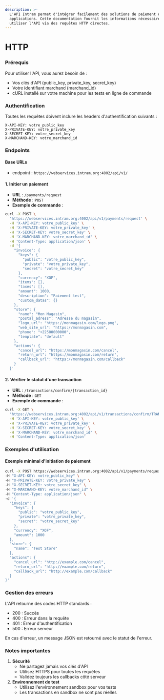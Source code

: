 ```yaml
---
description: >-
  L'API Intram permet d'intégrer facilement des solutions de paiement dans vos
  applications. Cette documentation fournit les informations nécessaires pour
  utiliser l'API via des requêtes HTTP directes.
---
```


# HTTP

### Prérequis

Pour utiliser l'API, vous aurez besoin de :

* Vos clés d'API (public\_key, private\_key, secret\_key)
* Votre identifiant marchand (marchand\_id)
* cURL installé sur votre machine pour les tests en ligne de commande

### Authentification

Toutes les requêtes doivent inclure les headers d'authentification suivants :

```
X-API-KEY: votre_public_key
X-PRIVATE-KEY: votre_private_key
X-SECRET-KEY: votre_secret_key
X-MARCHAND-KEY: votre_marchand_id
```

### Endpoints

#### Base URLs

* endpoint : `https://webservices.intram.org:4002/api/v1/`

#### 1. Initier un paiement

* **URL** : `/payments/request`
* **Méthode** : `POST`
* **Exemple de commande** :

```bash
curl -X POST \
  'https://webservices.intram.org:4002/api/v1/payments/request' \
  -H 'X-API-KEY: votre_public_key' \
  -H 'X-PRIVATE-KEY: votre_private_key' \
  -H 'X-SECRET-KEY: votre_secret_key' \
  -H 'X-MARCHAND-KEY: votre_marchand_id' \
  -H 'Content-Type: application/json' \
  -d '{
    "invoice": {
      "keys": {
        "public": "votre_public_key",
        "private": "votre_private_key",
        "secret": "votre_secret_key"
      },
      "currency": "XOF",
      "items": [],
      "taxes": [],
      "amount": 1000,
      "description": "Paiement test",
      "custom_datas": {}
    },
    "store": {
      "name": "Mon Magasin",
      "postal_adress": "Adresse du magasin",
      "logo_url": "https://monmagasin.com/logo.png",
      "web_site_url": "https://monmagasin.com",
      "phone": "+22500000000",
      "template": "default"
    },
    "actions": {
      "cancel_url": "https://monmagasin.com/cancel",
      "return_url": "https://monmagasin.com/return",
      "callback_url": "https://monmagasin.com/callback"
    }
  }'
```

#### 2. Vérifier le statut d'une transaction

* **URL** : `/transactions/confirm/{transaction_id}`
* **Méthode** : `GET`
* **Exemple de commande** :

```bash
curl -X GET \
  'https://webservices.intram.org:4002/api/v1/transactions/confirm/TRANSACTION_ID' \
  -H 'X-API-KEY: votre_public_key' \
  -H 'X-PRIVATE-KEY: votre_private_key' \
  -H 'X-SECRET-KEY: votre_secret_key' \
  -H 'X-MARCHAND-KEY: votre_marchand_id' \
  -H 'Content-Type: application/json'
```

### Exemples d'utilisation

#### Exemple minimal d'initiation de paiement

```bash
curl -X POST https://webservices.intram.org:4002/api/v1/payments/request \
-H "X-API-KEY: votre_public_key" \
-H "X-PRIVATE-KEY: votre_private_key" \
-H "X-SECRET-KEY: votre_secret_key" \
-H "X-MARCHAND-KEY: votre_marchand_id" \
-H "Content-Type: application/json" \
-d '{
  "invoice": {
    "keys": {
      "public": "votre_public_key",
      "private": "votre_private_key",
      "secret": "votre_secret_key"
    },
    "currency": "XOF",
    "amount": 1000
  },
  "store": {
    "name": "Test Store"
  },
  "actions": {
    "cancel_url": "http://example.com/cancel",
    "return_url": "http://example.com/return",
    "callback_url": "http://example.com/callback"
  }
}'
```

### Gestion des erreurs

L'API retourne des codes HTTP standards :

* 200 : Succès
* 400 : Erreur dans la requête
* 401 : Erreur d'authentification
* 500 : Erreur serveur

En cas d'erreur, un message JSON est retourné avec le statut de l'erreur.

### Notes importantes

1. **Sécurité**
   * Ne partagez jamais vos clés d'API
   * Utilisez HTTPS pour toutes les requêtes
   * Validez toujours les callbacks côté serveur
2. **Environnement de test**
   * Utilisez l'environnement sandbox pour vos tests
   * Les transactions en sandbox ne sont pas réelles

